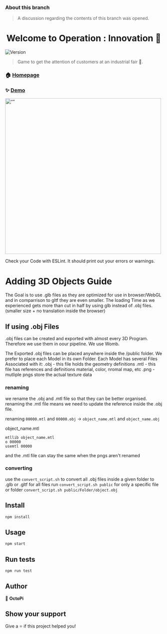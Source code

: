 ### About this branch
> A discussion regarding the contents of this branch was opened.

<h1 align="center">Welcome to Operation : Innovation 👋</h1>
<p>
  <img alt="Version" src="https://img.shields.io/badge/version-0.6-blue.svg?cacheSeconds=2592000" />
</p>

> Game to get the attention of customers at an industrial fair 🚀.

### 🏠 [Homepage](https://octopi-team.github.io/OctoPi-Website/index.html#)

### ✨ [Demo](https://frontend-octopi.cfapps.eu10-004.hana.ondemand.com/)

<img src="https://github.com/OctoPi-Team/OctoPi/assets/95755235/7b4790da-8fe3-4468-a97e-5d4c4eeca0d2" alt= “” width="500" >

Check your Code with ESLint. It should print out your errors or warnings.

# Adding 3D Objects Guide

The Goal is to use .glb files as they are optimized for use in browser/WebGL and in comparrison to gltf they are even smaller.
The loading Time as we experienced gets more than cut in half by using glb instead of .obj files. (smaller size + no translation inside the browser)

## If using .obj Files

.obj files can be created and exported with almost every 3D Program. Therefore we use them in oour pipeline.
We use Womb.

The Exported .obj files can be placed anywhere inside the /public folder.
We prefer to place each Model in its own Folder.
Each Model has several Files Associated with it:
.obj - this file holds the geometry definitions
.mtl - this file has references and definitions material, color, nromal map, etc
.png - mutliple pngs store the actual texture data

### renaming

we rename the .obj and .mtl file so that they can be better organised.
renaming the .mtl file means we need to update the reference inside the .obj file.

renaming `00000.mtl` and `00000.obj` -> `object_name.mtl` and `object_name.obj`

object_name.mtl

```
mtllib object_name.mtl
o 00000
usemtl 00000
```

and the .mtl file can stay the same when the pngs aren't renamed

### converting

use the `convert_script.sh` to convert all .obj files inside a given folder to .glb or .gltf
for all files run `convert_script.sh public`
for only a specific file or folder `convert_script.sh public/Folder/object.obj`

## Install

```sh
npm install
```

## Usage

```sh
npm start
```

## Run tests

```sh
npm run test
```

## Author

👤 **OctoPi**

## Show your support

Give a ⭐️ if this project helped you!
